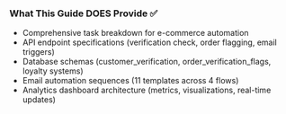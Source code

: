 ### What This Guide DOES Provide ✅

- Comprehensive task breakdown for e-commerce automation
- API endpoint specifications (verification check, order flagging, email triggers)
- Database schemas (customer_verification, order_verification_flags, loyalty systems)
- Email automation sequences (11 templates across 4 flows)
- Analytics dashboard architecture (metrics, visualizations, real-time updates)
